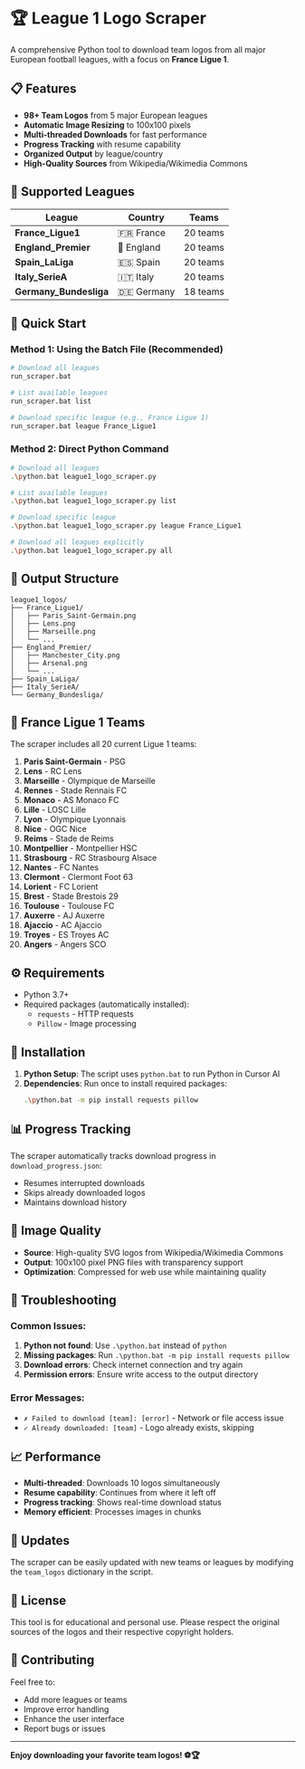 # 🏆 League 1 Logo Scraper

A comprehensive Python tool to download team logos from all major European football leagues, with a focus on **France Ligue 1**.

## 📋 Features

- **98+ Team Logos** from 5 major European leagues
- **Automatic Image Resizing** to 100x100 pixels
- **Multi-threaded Downloads** for fast performance
- **Progress Tracking** with resume capability
- **Organized Output** by league/country
- **High-Quality Sources** from Wikipedia/Wikimedia Commons

## 🏅 Supported Leagues

| League | Country | Teams |
|--------|---------|-------|
| **France_Ligue1** | 🇫🇷 France | 20 teams |
| **England_Premier** | 🏴󠁧󠁢󠁥󠁮󠁧󠁿 England | 20 teams |
| **Spain_LaLiga** | 🇪🇸 Spain | 20 teams |
| **Italy_SerieA** | 🇮🇹 Italy | 20 teams |
| **Germany_Bundesliga** | 🇩🇪 Germany | 18 teams |

## 🚀 Quick Start

### Method 1: Using the Batch File (Recommended)
```bash
# Download all leagues
run_scraper.bat

# List available leagues
run_scraper.bat list

# Download specific league (e.g., France Ligue 1)
run_scraper.bat league France_Ligue1
```

### Method 2: Direct Python Command
```bash
# Download all leagues
.\python.bat league1_logo_scraper.py

# List available leagues
.\python.bat league1_logo_scraper.py list

# Download specific league
.\python.bat league1_logo_scraper.py league France_Ligue1

# Download all leagues explicitly
.\python.bat league1_logo_scraper.py all
```

## 📁 Output Structure

```
league1_logos/
├── France_Ligue1/
│   ├── Paris_Saint-Germain.png
│   ├── Lens.png
│   ├── Marseille.png
│   └── ...
├── England_Premier/
│   ├── Manchester_City.png
│   ├── Arsenal.png
│   └── ...
├── Spain_LaLiga/
├── Italy_SerieA/
└── Germany_Bundesliga/
```

## 🎯 France Ligue 1 Teams

The scraper includes all 20 current Ligue 1 teams:

1. **Paris Saint-Germain** - PSG
2. **Lens** - RC Lens
3. **Marseille** - Olympique de Marseille
4. **Rennes** - Stade Rennais FC
5. **Monaco** - AS Monaco FC
6. **Lille** - LOSC Lille
7. **Lyon** - Olympique Lyonnais
8. **Nice** - OGC Nice
9. **Reims** - Stade de Reims
10. **Montpellier** - Montpellier HSC
11. **Strasbourg** - RC Strasbourg Alsace
12. **Nantes** - FC Nantes
13. **Clermont** - Clermont Foot 63
14. **Lorient** - FC Lorient
15. **Brest** - Stade Brestois 29
16. **Toulouse** - Toulouse FC
17. **Auxerre** - AJ Auxerre
18. **Ajaccio** - AC Ajaccio
19. **Troyes** - ES Troyes AC
20. **Angers** - Angers SCO

## ⚙️ Requirements

- Python 3.7+
- Required packages (automatically installed):
  - `requests` - HTTP requests
  - `Pillow` - Image processing

## 🔧 Installation

1. **Python Setup**: The script uses `python.bat` to run Python in Cursor AI
2. **Dependencies**: Run once to install required packages:
   ```bash
   .\python.bat -m pip install requests pillow
   ```

## 📊 Progress Tracking

The scraper automatically tracks download progress in `download_progress.json`:
- Resumes interrupted downloads
- Skips already downloaded logos
- Maintains download history

## 🎨 Image Quality

- **Source**: High-quality SVG logos from Wikipedia/Wikimedia Commons
- **Output**: 100x100 pixel PNG files with transparency support
- **Optimization**: Compressed for web use while maintaining quality

## 🚨 Troubleshooting

### Common Issues:

1. **Python not found**: Use `.\python.bat` instead of `python`
2. **Missing packages**: Run `.\python.bat -m pip install requests pillow`
3. **Download errors**: Check internet connection and try again
4. **Permission errors**: Ensure write access to the output directory

### Error Messages:
- `✗ Failed to download [team]: [error]` - Network or file access issue
- `✓ Already downloaded: [team]` - Logo already exists, skipping

## 📈 Performance

- **Multi-threaded**: Downloads 10 logos simultaneously
- **Resume capability**: Continues from where it left off
- **Progress tracking**: Shows real-time download status
- **Memory efficient**: Processes images in chunks

## 🔄 Updates

The scraper can be easily updated with new teams or leagues by modifying the `team_logos` dictionary in the script.

## 📝 License

This tool is for educational and personal use. Please respect the original sources of the logos and their respective copyright holders.

## 🤝 Contributing

Feel free to:
- Add more leagues or teams
- Improve error handling
- Enhance the user interface
- Report bugs or issues

---

**Enjoy downloading your favorite team logos! ⚽🏆**
